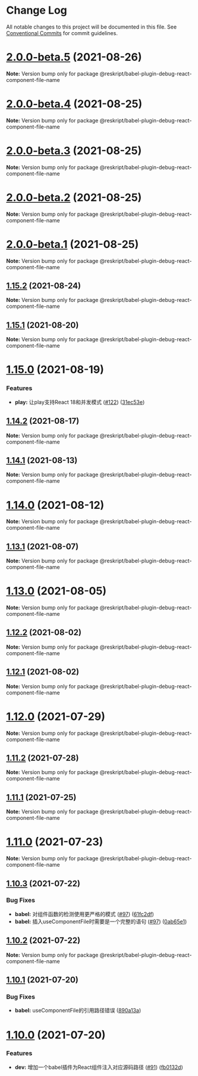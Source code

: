 # Change Log

All notable changes to this project will be documented in this file.
See [Conventional Commits](https://conventionalcommits.org) for commit guidelines.

# [2.0.0-beta.5](https://github.com/ecomfe/reskript/compare/v2.0.0-beta.4...v2.0.0-beta.5) (2021-08-26)

**Note:** Version bump only for package @reskript/babel-plugin-debug-react-component-file-name





# [2.0.0-beta.4](https://github.com/ecomfe/reskript/compare/v2.0.0-beta.3...v2.0.0-beta.4) (2021-08-25)

**Note:** Version bump only for package @reskript/babel-plugin-debug-react-component-file-name





# [2.0.0-beta.3](https://github.com/ecomfe/reskript/compare/v2.0.0-beta.2...v2.0.0-beta.3) (2021-08-25)

**Note:** Version bump only for package @reskript/babel-plugin-debug-react-component-file-name





# [2.0.0-beta.2](https://github.com/ecomfe/reskript/compare/v2.0.0-beta.1...v2.0.0-beta.2) (2021-08-25)

**Note:** Version bump only for package @reskript/babel-plugin-debug-react-component-file-name





# [2.0.0-beta.1](https://github.com/ecomfe/reskript/compare/v1.15.2...v2.0.0-beta.1) (2021-08-25)

**Note:** Version bump only for package @reskript/babel-plugin-debug-react-component-file-name





## [1.15.2](https://github.com/ecomfe/reskript/compare/v1.15.1...v1.15.2) (2021-08-24)

**Note:** Version bump only for package @reskript/babel-plugin-debug-react-component-file-name





## [1.15.1](https://github.com/ecomfe/reskript/compare/v1.15.0...v1.15.1) (2021-08-20)

**Note:** Version bump only for package @reskript/babel-plugin-debug-react-component-file-name





# [1.15.0](https://github.com/ecomfe/reskript/compare/v1.14.2...v1.15.0) (2021-08-19)


### Features

* **play:** 让play支持React 18和并发模式 ([#122](https://github.com/ecomfe/reskript/issues/122)) ([31ec53e](https://github.com/ecomfe/reskript/commit/31ec53e502f3c85357ade52d78cc493d66145cd9))





## [1.14.2](https://github.com/ecomfe/reskript/compare/v1.14.1...v1.14.2) (2021-08-17)

**Note:** Version bump only for package @reskript/babel-plugin-debug-react-component-file-name





## [1.14.1](https://github.com/ecomfe/reskript/compare/v1.14.0...v1.14.1) (2021-08-13)

**Note:** Version bump only for package @reskript/babel-plugin-debug-react-component-file-name





# [1.14.0](https://github.com/ecomfe/reskript/compare/v1.13.1...v1.14.0) (2021-08-12)

**Note:** Version bump only for package @reskript/babel-plugin-debug-react-component-file-name





## [1.13.1](https://github.com/ecomfe/reskript/compare/v1.13.0...v1.13.1) (2021-08-07)

**Note:** Version bump only for package @reskript/babel-plugin-debug-react-component-file-name





# [1.13.0](https://github.com/ecomfe/reskript/compare/v1.12.2...v1.13.0) (2021-08-05)

**Note:** Version bump only for package @reskript/babel-plugin-debug-react-component-file-name





## [1.12.2](https://github.com/ecomfe/reskript/compare/v1.12.1...v1.12.2) (2021-08-02)

**Note:** Version bump only for package @reskript/babel-plugin-debug-react-component-file-name





## [1.12.1](https://github.com/ecomfe/reskript/compare/v1.12.0...v1.12.1) (2021-08-02)

**Note:** Version bump only for package @reskript/babel-plugin-debug-react-component-file-name





# [1.12.0](https://github.com/ecomfe/reskript/compare/v1.11.2...v1.12.0) (2021-07-29)

**Note:** Version bump only for package @reskript/babel-plugin-debug-react-component-file-name





## [1.11.2](https://github.com/ecomfe/reskript/compare/v1.11.1...v1.11.2) (2021-07-28)

**Note:** Version bump only for package @reskript/babel-plugin-debug-react-component-file-name





## [1.11.1](https://github.com/ecomfe/reskript/compare/v1.11.0...v1.11.1) (2021-07-25)

**Note:** Version bump only for package @reskript/babel-plugin-debug-react-component-file-name





# [1.11.0](https://github.com/ecomfe/reskript/compare/v1.10.3...v1.11.0) (2021-07-23)

**Note:** Version bump only for package @reskript/babel-plugin-debug-react-component-file-name





## [1.10.3](https://github.com/ecomfe/reskript/compare/v1.10.2...v1.10.3) (2021-07-22)


### Bug Fixes

* **babel:** 对组件函数的检测使用更严格的模式 ([#97](https://github.com/ecomfe/reskript/issues/97)) ([61fc2df](https://github.com/ecomfe/reskript/commit/61fc2df685eb3ad628592cbc0c0e1252def4de7d))
* **babel:** 插入useComponentFile时需要是一个完整的语句 ([#97](https://github.com/ecomfe/reskript/issues/97)) ([0ab65e1](https://github.com/ecomfe/reskript/commit/0ab65e1b1a5354c0d70ef4483f92ff792fd82a6b))





## [1.10.2](https://github.com/ecomfe/reskript/compare/v1.10.1...v1.10.2) (2021-07-22)

**Note:** Version bump only for package @reskript/babel-plugin-debug-react-component-file-name





## [1.10.1](https://github.com/ecomfe/reskript/compare/v1.10.0...v1.10.1) (2021-07-20)


### Bug Fixes

* **babel:** useComponentFile的引用路径错误 ([890a13a](https://github.com/ecomfe/reskript/commit/890a13a3beb140d4691de85079a69f84fc43bd4c))





# [1.10.0](https://github.com/ecomfe/reskript/compare/v1.9.0...v1.10.0) (2021-07-20)


### Features

* **dev:** 增加一个babel插件为React组件注入对应源码路径 ([#91](https://github.com/ecomfe/reskript/issues/91)) ([fb0132d](https://github.com/ecomfe/reskript/commit/fb0132d31dc83128b8373da7b38ca0c3d32b4a9c))
